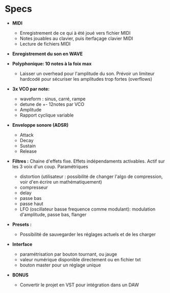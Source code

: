 # Specs


- **MIDI**
    - Enregistrement de ce qui à été joué vers fichier MIDI
    - Notes jouables au clavier, puis iterfaçage clavier MIDI
    - Lecture de fichiers MIDI

- **Enregistrement du son en WAVE**


- **Polyphonique: 10 notes à la foix max**
    - Laisser un overhead pour l'amplitude du son. Prévoir un limiteur hardcodé pour sécuriser les amplitudes trop fortes (overflows)

- **3x VCO par note:**
  - waveform : sinus, carré, rampe
  - detune de +- 12notes par VCO
  - Amplitude
  - Rapport cyclique variable


- **Enveloppe sonore (ADSR)**
  - Attack
  - Decay
  - Sustain
  - Release


- **Filtres :**
Chaine d'effets fixe. Effets indépendaments activables. Actif sur les 3 voix d'un coup. Paramétriques
  - distortion (utilisateur : possibilité de changer l'algo de compression, voir d'en écrire un mathématiquement)
  - compresseur
  - delay
  - passe bas
  - passe haut
  - LFO (oscillateur basse frequence comme modulant): modulation d'amplitude, passe bas, flanger


- **Presets :**
  - Possibilité de sauvegarder les réglages actuels et de les charger
  
- **Interface**
  - paramétrisation par bouton tournant, ou jauge
  - valeur numérique disponible directement ou en fichier txt
  - bouton master pour un réglage unique


- **BONUS**
    - Convertir le projet en VST pour intégration dans un DAW
